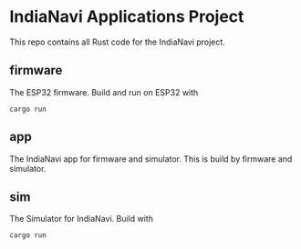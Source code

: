 # IndiaNavi Applications Project

This repo contains all Rust code for the IndiaNavi project.

## firmware
The ESP32 firmware. Build and run on ESP32 with
```
cargo run
```

## app
The IndiaNavi app for firmware and simulator. This is build by firmware and simulator.

## sim
The Simulator for IndiaNavi. Build with
```
cargo run
```

